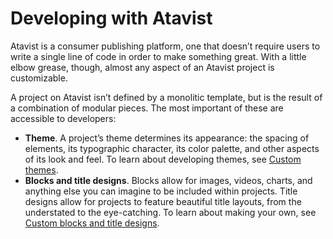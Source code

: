 # Developing with Atavist

Atavist is a consumer publishing platform, one that doesn’t require users to write a single line of code in order to make something great. With a little elbow grease, though, almost any aspect of an Atavist project is customizable. 

A project on Atavist isn’t defined by a monolitic template, but is the result of a combination of modular pieces. The most important of these are accessible to developers: 

- **Theme**. A project’s theme determines its appearance: the spacing of elements, its typographic character, its color palette, and other aspects of its look and feel. To learn about developing themes, see [Custom themes](https://github.com/Atavist/developer/wiki/Custom-themes). 
- **Blocks and title designs**. Blocks allow for images, videos, charts, and anything else you can imagine to be included within projects. Title designs allow for projects to feature beautiful title layouts, from the understated to the eye-catching. To learn about making your own, see [Custom blocks and title designs](https://github.com/Atavist/developer/wiki/Custom-blocks-and-title-designs). 

